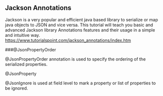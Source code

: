## Jackson Annotations
Jackson is a very popular and efficient java based library to serialize or map java objects to JSON and vice versa. This tutorial will teach you basic and advanced Jackson library Annotations features and their usage in a simple and intuitive way.
https://www.tutorialspoint.com/jackson_annotations/index.htm

###@JsonPropertyOrder 

@JsonPropertyOrder annotation is used to specify the ordering of the serialized properties.

@JsonProperty

@JsonIgnore is used at field level to mark a property or list of properties to be ignored.